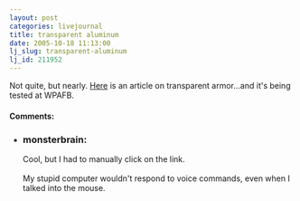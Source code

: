 ```yaml
---
layout: post
categories: livejournal
title: transparent aluminum
date: 2005-10-18 11:13:00
lj_slug: transparent-aluminum
lj_id: 211952
---
```

Not quite, but nearly. [Here](http://www.af.mil/news/story.asp?id=123012131) is an article on transparent armor...and it's being tested at WPAFB.


<div id="comments"><h4>Comments:</h4><div class="lj-comments"><ul>
<li><h3>monsterbrain: </h3>
<a id="comment-543"></a>
<p>Cool, but I had to manually click on the link.<br>
<br>
My stupid computer wouldn't respond to voice commands, even when I talked into the mouse.</p>
</li>
</ul></div></div>
